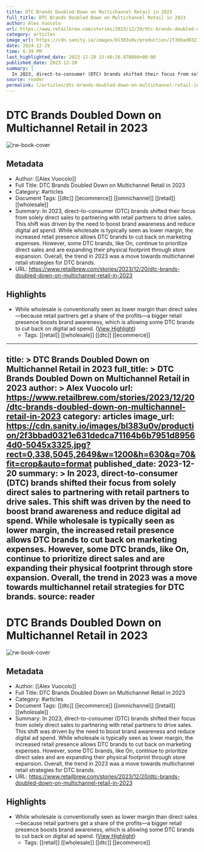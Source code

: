 ```yaml
---
title: DTC Brands Doubled Down on Multichannel Retail in 2023
full_title: DTC Brands Doubled Down on Multichannel Retail in 2023
author: Alex Vuocolo
url: https://www.retailbrew.com/stories/2023/12/20/dtc-brands-doubled-down-on-multichannel-retail-in-2023
category: articles
image_url: https://cdn.sanity.io/images/bl383u0v/production/2f3bbad0321e631dedca71164b6b7951d89564d0-5045x3325.jpg?rect=0,338,5045,2649&w=1200&h=630&q=70&fit=crop&auto=format
date: 2024-12-29
time: 6:39 PM
last_highlighted_date: 2023-12-28 13:40:26.970866+00:00
published_date: 2023-12-20
summary: |
  In 2023, direct-to-consumer (DTC) brands shifted their focus from solely direct sales to partnering with retail partners to drive sales. This shift was driven by the need to boost brand awareness and reduce digital ad spend. While wholesale is typically seen as lower margin, the increased retail presence allows DTC brands to cut back on marketing expenses. However, some DTC brands, like On, continue to prioritize direct sales and are expanding their physical footprint through store expansion. Overall, the trend in 2023 was a move towards multichannel retail strategies for DTC brands.
source: reader
permalink: l/articles/dtc-brands-doubled-down-on-multichannel-retail-in-2023
---
```

# DTC Brands Doubled Down on Multichannel Retail in 2023

![rw-book-cover](https://cdn.sanity.io/images/bl383u0v/production/2f3bbad0321e631dedca71164b6b7951d89564d0-5045x3325.jpg?rect=0,338,5045,2649&w=1200&h=630&q=70&fit=crop&auto=format)

## Metadata
- Author: [[Alex Vuocolo]]
- Full Title: DTC Brands Doubled Down on Multichannel Retail in 2023
- Category: #articles
- Document Tags: [[dtc]] [[ecommerce]] [[omnichannel]] [[retail]] [[wholesale]] 
- Summary: In 2023, direct-to-consumer (DTC) brands shifted their focus from solely direct sales to partnering with retail partners to drive sales. This shift was driven by the need to boost brand awareness and reduce digital ad spend. While wholesale is typically seen as lower margin, the increased retail presence allows DTC brands to cut back on marketing expenses. However, some DTC brands, like On, continue to prioritize direct sales and are expanding their physical footprint through store expansion. Overall, the trend in 2023 was a move towards multichannel retail strategies for DTC brands.
- URL: https://www.retailbrew.com/stories/2023/12/20/dtc-brands-doubled-down-on-multichannel-retail-in-2023

## Highlights
- While wholesale is conventionally seen as lower margin than direct sales—because retail partners get a share of the profits—a bigger retail presence boosts brand awareness, which is allowing some DTC brands to cut back on digital ad spend. ([View Highlight](https://read.readwise.io/read/01hjraf9gvc5rwj9mz1554gf7m))
    - Tags: [[retail]] [[wholesale]] [[dtc]] [[ecommerce]] 


---
title: >
  DTC Brands Doubled Down on Multichannel Retail in 2023
full_title: >
  DTC Brands Doubled Down on Multichannel Retail in 2023
author: >
  Alex Vuocolo
url: https://www.retailbrew.com/stories/2023/12/20/dtc-brands-doubled-down-on-multichannel-retail-in-2023
category: articles
image_url: https://cdn.sanity.io/images/bl383u0v/production/2f3bbad0321e631dedca71164b6b7951d89564d0-5045x3325.jpg?rect=0,338,5045,2649&w=1200&h=630&q=70&fit=crop&auto=format
published_date: 2023-12-20
summary: >
  In 2023, direct-to-consumer (DTC) brands shifted their focus from solely direct sales to partnering with retail partners to drive sales. This shift was driven by the need to boost brand awareness and reduce digital ad spend. While wholesale is typically seen as lower margin, the increased retail presence allows DTC brands to cut back on marketing expenses. However, some DTC brands, like On, continue to prioritize direct sales and are expanding their physical footprint through store expansion. Overall, the trend in 2023 was a move towards multichannel retail strategies for DTC brands.
source: reader
---
# DTC Brands Doubled Down on Multichannel Retail in 2023

![rw-book-cover](https://cdn.sanity.io/images/bl383u0v/production/2f3bbad0321e631dedca71164b6b7951d89564d0-5045x3325.jpg?rect=0,338,5045,2649&w=1200&h=630&q=70&fit=crop&auto=format)

## Metadata
- Author: [[Alex Vuocolo]]
- Full Title: DTC Brands Doubled Down on Multichannel Retail in 2023
- Category: #articles
- Document Tags: [[dtc]] [[ecommerce]] [[omnichannel]] [[retail]] [[wholesale]] 
- Summary: In 2023, direct-to-consumer (DTC) brands shifted their focus from solely direct sales to partnering with retail partners to drive sales. This shift was driven by the need to boost brand awareness and reduce digital ad spend. While wholesale is typically seen as lower margin, the increased retail presence allows DTC brands to cut back on marketing expenses. However, some DTC brands, like On, continue to prioritize direct sales and are expanding their physical footprint through store expansion. Overall, the trend in 2023 was a move towards multichannel retail strategies for DTC brands.
- URL: https://www.retailbrew.com/stories/2023/12/20/dtc-brands-doubled-down-on-multichannel-retail-in-2023

## Highlights
- While wholesale is conventionally seen as lower margin than direct sales—because retail partners get a share of the profits—a bigger retail presence boosts brand awareness, which is allowing some DTC brands to cut back on digital ad spend. ([View Highlight](https://read.readwise.io/read/01hjraf9gvc5rwj9mz1554gf7m))
    - Tags: [[retail]] [[wholesale]] [[dtc]] [[ecommerce]] 


